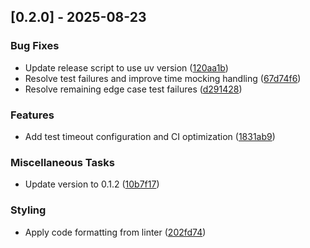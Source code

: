 ## [0.2.0] - 2025-08-23

### Bug Fixes

- Update release script to use uv version ([120aa1b](https://github.com/appleparan/plsno429/commit/120aa1bf073042b15395b12074641c280995ea89))
- Resolve test failures and improve time mocking handling ([67d74f6](https://github.com/appleparan/plsno429/commit/67d74f68d8b68ec218ac26b4a32e2115a379bc18))
- Resolve remaining edge case test failures ([d291428](https://github.com/appleparan/plsno429/commit/d2914280b82dfe40493c87df0d987cb9d153aea8))

### Features

- Add test timeout configuration and CI optimization ([1831ab9](https://github.com/appleparan/plsno429/commit/1831ab9a9d436ba54beec0f405ec89a57c64b20a))

### Miscellaneous Tasks

- Update version to 0.1.2 ([10b7f17](https://github.com/appleparan/plsno429/commit/10b7f173808b89e5e87089c1b45b08a88754173d))

### Styling

- Apply code formatting from linter ([202fd74](https://github.com/appleparan/plsno429/commit/202fd74dd12553bf9460df633c7de7701d5d7fce))

<!-- generated by git-cliff -->
